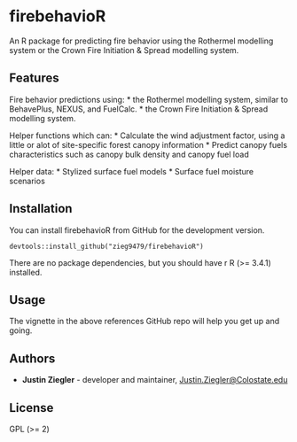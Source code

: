 firebehavioR
================

An R package for predicting fire behavior using the Rothermel modelling system or the Crown Fire Initiation & Spread modelling system.

Features
--------

Fire behavior predictions using:
\* the Rothermel modelling system, similar to BehavePlus, NEXUS, and FuelCalc.
\* the Crown Fire Initiation & Spread modelling system.

Helper functions which can:
\* Calculate the wind adjustment factor, using a little or alot of site-specific forest canopy information
\* Predict canopy fuels characteristics such as canopy bulk density and canopy fuel load

Helper data:
\* Stylized surface fuel models
\* Surface fuel moisture scenarios

Installation
------------

You can install firebehavioR from GitHub for the development version.

    devtools::install_github("zieg9479/firebehavioR")

There are no package dependencies, but you should have r R (&gt;= 3.4.1) installed.

Usage
-----

The vignette in the above references GitHub repo will help you get up and going.

Authors
-------

-   **Justin Ziegler** - developer and maintainer, <Justin.Ziegler@Colostate.edu>

License
-------

GPL (&gt;= 2)
